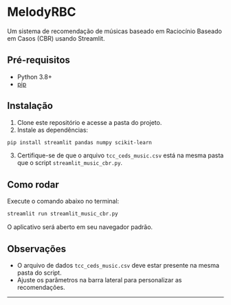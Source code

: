 # MelodyRBC

Um sistema de recomendação de músicas baseado em Raciocínio Baseado em Casos (CBR) usando Streamlit.

## Pré-requisitos

- Python 3.8+
- [pip](https://pip.pypa.io/en/stable/)

## Instalação

1. Clone este repositório e acesse a pasta do projeto.
2. Instale as dependências:

```sh
pip install streamlit pandas numpy scikit-learn
```

3. Certifique-se de que o arquivo `tcc_ceds_music.csv` está na mesma pasta que o script `streamlit_music_cbr.py`.

## Como rodar

Execute o comando abaixo no terminal:

```sh
streamlit run streamlit_music_cbr.py
```

O aplicativo será aberto em seu navegador padrão.

## Observações

- O arquivo de dados `tcc_ceds_music.csv` deve estar presente na mesma pasta do script.
- Ajuste os parâmetros na barra lateral para personalizar as recomendações.

---
